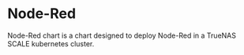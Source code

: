 # Node-Red

Node-Red chart is a chart designed to deploy Node-Red in a TrueNAS SCALE kubernetes cluster.
